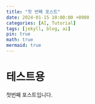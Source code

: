 ```yaml
---
title: "첫 번째 포스트"
date: 2024-01-15 10:00:00 +0900
categories: [AI, Tutorial]
tags: [jekyll, blog, ai]
pin: true
math: true
mermaid: true
---
```


# 테스트용

첫번째 포스트입니다.

